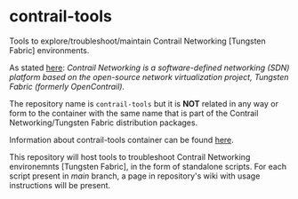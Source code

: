 # contrail-tools
Tools to explore/troubleshoot/maintain Contrail Networking [Tungsten Fabric] environments.

As stated [here](https://www.juniper.net/documentation/en_US/cloud-software-trial/topics/concept/contrail-overview.html):
*Contrail Networking is a software-defined networking (SDN) platform based on the open-source network virtualization project, Tungsten Fabric (formerly OpenContrail).*

The repository name is ```contrail-tools``` but it is **NOT** related in any way or form to the container with the same name that is part of the Contrail Networking/Tungsten Fabric distribution packages. 

Information about contrail-tools container can be found [here](https://docs.tungsten.io/en/latest/tungsten-fabric-monitoring-and-troubleshooting-guide/contrail-tools.html). 

This repository will host tools to troubleshoot Contrail Networking environemnts [Tungsten Fabric], in the form of standalone scripts.
For each script present in *main* branch, a page in repository's wiki with usage instructions will be present.
